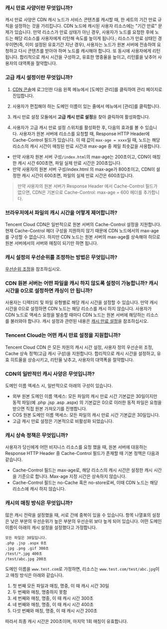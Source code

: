 ### 캐시 만료 사양이란 무엇입니까?
캐시 만료 사양은 CDN 캐시 노드가 서비스 콘텐츠를 캐시할 때, 한 세트의 기간 만료 규칙을 설정하는 것을 가리킵니다.
CDN 노드에 캐시된 사용자 리소스에는 "기간 만료" 문제가 있습니다. 만약 리소스가 만료 상태가 아닌 경우, 사용자가 노드를 요청한 후에 노드는 해당 리소스를 사용자에게 리턴해 속도를 높이게 됩니다.; 리소스가 만료 상태인 경우이면(즉, 이미 설정된 유효기간 지난 경우), 사용자는 노드가 원본 서버에 전송하여 요청하고 다시 콘텐츠를 받아야 하며 노드를 캐시해야 합니다. 또 동시에 사용자에게 리턴됩니다. 합리적으로 캐시 시간을 구성하고, 유효한 명중율을 높이고, 리턴률을 낮추어 사용자의 대역폭을 절약합니다.

### 고급 캐시 설정이란 무엇입니까?
1. [CDN 콘솔](https://console.cloud.tencent.com/cdn)에 로그인한 다음 왼쪽 메뉴에서 [도메인 관리]를 클릭하여 관리 페이지로 진입합니다.
2. 사용자가 편집해야 하는 도메인 이름이 있는 줄에서 메뉴에서 [관리]를 클릭합니다.

3. 캐시 만료 설정 모듈에서 **고급 캐시 만료 설정**을 찾아 클릭하여 활성화합니다.

4. 사용자가 고급 캐시 만료 설정 스위치를 활성화한 후, 다음의 효과를 볼 수 있습니다.
사용자가 원본 서버에 리소스를 요청할 때, Response HTTP Header에 Cache-Control 필드가 있습니다. 이 때 값이 `max-age = xxxx`일 때, 노드는 해당 리소스의 캐시 시간이 매칭된 만료 시간과 max-age 중 제일 최솟값을 사용합니다.
 - 만약 사용자 원본 서버 구성`/index.html`의 max-age는 200초이고, CDN이 매칭한 캐시 시간 600초면, 파일 실제 만료 시간은 200초입니다.
 - 만약 사용자의 원본 서버 구성/index.html 의 max-age가 800초이고, CDN이 설정한 캐시 시간이 600초면, 파일의 실제 만료 시간은 600초입니다.
>만약 사용자의 원본 서버가 Response Header 에서 Cache-Control 필드가 없으면, CDN은 기본으로 Cache-Control: max-age = 600 헤더를 추가합니다.

### 브라우저에서 파일의 캐시 시간을 어떻게 제어합니까?
Tencent Cloud CDN은 일반적으로 원본 서버의 Cache-Control 설정을 지원합니다. 현재 Cache-Control 헤더 구성을 지원하지 않기 때문에 CDN 노드에서의 max-age를 구성할 수 없습니다. 하지만 CDN 노드는 원본 서버의 max-age를 상속해야 하므로 원본 서버에서의 서버와 매칭이 되기만 하면 됩니다.

###  캐시 설정의 우선순위를 조정하는 방법은 무엇입니까?
[우선순위 조정](https://intl.cloud.tencent.com/document/product/228/6290#.E4.BC.98.E5.85.88.E7.BA.A7)을 참조하십시오.

### CDN 원본 서버는 어떤 파일을 캐시 하지 않도록 설정이 가능합니까? 캐시 시간을 0으로 설정하면 캐싱이 안 됩니까?
사용자는 디렉터리 및 파일 유형별로 해당 캐시 시간을 설정할 수 있습니다. 만약 캐시 시간을 0으로 설정하면 CDN 노드는 해당 리소스를 캐시 하지 않습니다. 사용자가 CDN 노드로 액세스 요청을 발송할 때마다 CDN 노드는 원본 서버에 해당하는 리소스를 불러와야 합니다. 캐시 설정과 관련된 내용은 [캐시 만료 설정](https://intl.cloud.tencent.com/doc/product/228/6290)을 참조하십시오.

###  Tencent Cloud는 어떤 캐시 만료 설정을 지원합니까?
Tencent Cloud CDN 은 모든 차원의 캐시 시간 설정, 사용자 정의 우선순위 조정, Cache 상속 정책(고급 캐시 구성)을 지원합니다. 합리적으로 캐시 시간을 설정하고, 유효 히트율을 상승시키고, 리턴율 낮추고, 사용자의 대역폭을 절약합니다.

### CDN의 일반적인 캐시 사양은 무엇입니까?
도메인 이름 엑세스 시, 일반적으로 아래의 구성이 있습니다.
- 외부 원본 도메인 이름 액세스: 모든 파일의 캐시 만료 시간 기본값은 30일이지만 동적 파일(예 .php .jsp .asp .aspx) 의 기본값은 0으로 이러한 동적 파일은 요청을 받으면 직접 원본 가져오기를 진행합니다.
- COS 원본 도메인 이름 액세스: 모든 파일의 캐시 만료 시간 기본값은 30일입니다.
- 고급 캐시 만료 설정은 기본적으로 비활성화 되었습니다.

### 캐시 상속 정책은 무엇입니까?
사용자가 당신에게 어떤 비지니스 리소스를 요청 했을 때, 원본 서버에 대응하는 Response HTTP Header 중 Cache-Control 필드가 존재할 때 기본 정책은 다음과 같습니다.
- Cache-Control 필드는 max-age로, 해당 리소스의 캐시 시간은 설정한 캐시 시간을 기준으로 합니다. Max-age 지정 시간은 상속하지 않습니다.
- Cache-Control 필드는 no-Cache 혹은 no-store로써, 이때 CDN 노드는 해당 리소스에 캐시 하지 않습니다.

### 캐시의 매칭 방식은 무엇입니까?
많은 캐시 전략을 설정했을 때, 서로 간에 중복이 있을 수 있습니다. 항목 나열표의 설정은 낮은 부분의 우선순위가 높은 부분의 우선순위 보다 높게 되어 있습니다. 어떤 도메인 이름이 아래의 캐시 설정을 설정했다고 가정합니다.
```
모든 파일은 30일입니다.
.php .jsp .aspx 0초
.jpg .png .gif 300초
/test/*.jpg 400초
/test/abc.jpg 200초
```

도메인 이름을 `www.test.com`로 가정하면, 리소스는 `www.test.com/test/abc.jpg`이고 매칭 방식은 아래와 같습니다.
1. 첫 번째 모든 파일과 매칭, 명중, 이 때 캐시 시간 30일
2. 두 번째와 매칭, 명중하지 못함
3. 세 번째와 매칭, 명중, 이 때 캐시 시간 300초
4. 네 번째와 매칭, 명중, 이 때 캐시 시간 400초
5. 다섯 번째와 매칭, 명중, 이 때 캐시 시간 200초

따라서 최종 캐시 시간은 200초이며, 마지막 1회 매칭이 유효합니다.

